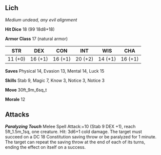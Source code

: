 ## Lich

*Medium undead, any evil alignment*

**Hit Dice** 18 (99 18d8+18)

**Armor Class** 17 (natural armor)

| STR     | DEX     | CON     | INT     | WIS     | CHA     |
|---------|---------|---------|---------|---------|---------|
| 11 (+0) | 16 (+1) | 16 (+1) | 20 (+2) | 14 (+1) | 16 (+1) |

**Saves** Physical 14, Evasion 13, Mental 14, Luck 15

**Skills** Stab 9, Magic 7, Know 3, Notice 3, Notice 3

**Move** 30ft\_9m\_6sq\_t

**Morale** 12

## Attacks

***Paralyzing Touch*** Melee Spell Attack:+10 (Stab 9 DEX +1), reach 5ft\_1.5m\_1sq, one creature. Hit: 3d6+1 cold damage. The target must succeed on a DC 18 Constitution saving throw or be paralyzed for 1 minute. The target can repeat the saving throw at the end of each of its turns, ending the effect on itself on a success.

